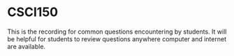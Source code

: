 # CSCI150
This is the recording for common questions encountering by students.
It will be helpful for students to review questions anywhere computer and internet are available.
